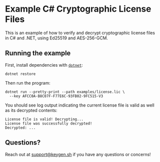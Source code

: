 # Example C# Cryptographic License Files

This is an example of how to verify and decrypt cryptographic license files in C#
and .NET, using Ed25519 and AES-256-GCM.

## Running the example

First, install dependencies with [`dotnet`](https://docs.microsoft.com/en-us/dotnet/core/tools/dotnet):

```
dotnet restore
```

Then run the program:

```
dotnet run --pretty-print --path examples/license.lic \
  --key AFCC0A-B8C07F-F77E6C-93FB02-9FC515-V3
```

You should see log output indicating the current license file is valid as well
as its decrypted contents:

```
License file is valid! Decrypting...
License file was successfully decrypted!
Decrypted: ...
```

## Questions?

Reach out at [support@keygen.sh](mailto:support@keygen.sh) if you have any
questions or concerns!
